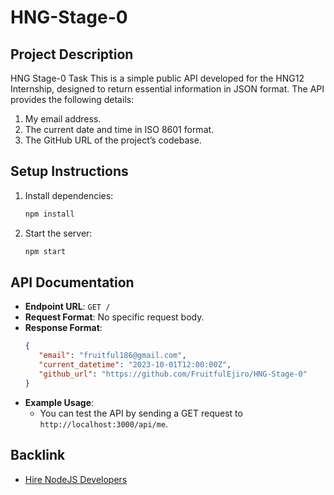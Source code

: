 # HNG-Stage-0

## Project Description

HNG Stage-0 Task
This is a simple public API developed for the HNG12 Internship, designed to return essential information in JSON format. The API provides the following details:

1. My email address.
2. The current date and time in ISO 8601 format.
3. The GitHub URL of the project’s codebase.

## Setup Instructions

1. Install dependencies:
   ```bash
   npm install
   ```
2. Start the server:
   ```bash
   npm start
   ```

## API Documentation

-  **Endpoint URL**: `GET /`
-  **Request Format**: No specific request body.
-  **Response Format**:
   ```json
   {
      "email": "fruitful186@gmail.com",
      "current_datetime": "2023-10-01T12:00:00Z",
      "github_url": "https://github.com/FruitfulEjiro/HNG-Stage-0"
   }
   ```
-  **Example Usage**:
   -  You can test the API by sending a GET request to `http://localhost:3000/api/me`.

## Backlink

-  [Hire NodeJS Developers](https://hng.tech/hire/nodejs-developers)
